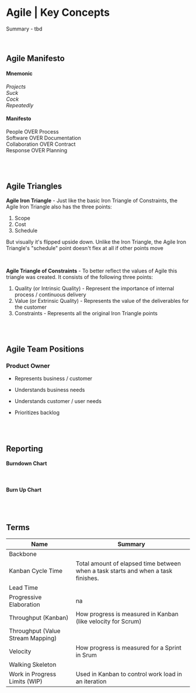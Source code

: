 # Agile | Key Concepts

Summary - tbd

<br>

## Agile Manifesto

#### Mnemonic

_Projects  
Suck  
Cock  
Repeatedly_

#### Manifesto

People OVER Process  
Software OVER Documentation  
Collaboration OVER Contract  
Response OVER Planning

<br><br>

## Agile Triangles

**Agile Iron Triangle** - Just like the basic Iron Triangle of Constraints, the Agile Iron Triangle also has the three points:

1. Scope
2. Cost
3. Schedule

But visually it's flipped upside down. Unlike the Iron Triangle, the Agile Iron Triangle's "schedule" point doesn't flex at all if other points move

<br>

**Agile Triangle of Constraints** - To better reflect the values of Agile this triangle was created. It consists of the following three points:

1. Quality (or Intrinsic Quality) - Represent the importance of internal process / continuous delivery
2. Value (or Extrinsic Quality) - Represents the value of the deliverables for the customer
3. Constraints - Represents all the original Iron Triangle points

<br><br>

## Agile Team Positions

### Product Owner

- Represents business / customer
- Understands business needs
- Understands customer / user needs
- Prioritizes backlog

  <br><br>

## Reporting

#### Burndown Chart

<br>

#### Burn Up Chart

<br><br>

## Terms

| Name                              | Summary                                                                           |
| --------------------------------- | --------------------------------------------------------------------------------- |
| Backbone                          |                                                                                   |
| Kanban Cycle Time                 | Total amount of elapsed time between when a task starts and when a task finishes. |
| Lead Time                         |                                                                                   |
| Progressive Elaboration           | na                                                                                |
| Throughput (Kanban)               | How progress is measured in Kanban (like velocity for Scrum)                      |
| Throughput (Value Stream Mapping) |                                                                                   |
| Velocity                          | How progress is measured for a Sprint in Srum                                     |
| Walking Skeleton                  |                                                                                   |
| Work in Progress Limits (WIP)     | Used in Kanban to control work load in an iteration                               |

